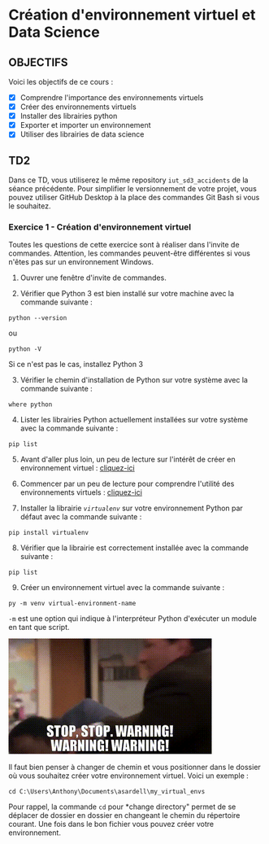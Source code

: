# Création d'environnement virtuel et Data Science

## OBJECTIFS

Voici les objectifs de ce cours :
- [x] Comprendre l'importance des environnements virtuels
- [x] Créer des environnements virtuels
- [x] Installer des librairies python
- [x] Exporter et importer un environnement
- [x] Utiliser des librairies de data science

## TD2

Dans ce TD, vous utiliserez le même repository  `iut_sd3_accidents` de la séance précédente. Pour simplifier le versionnement de votre projet, vous pouvez utiliser GitHub Desktop à la place des commandes Git Bash si vous le souhaitez.

### Exercice 1 - Création d'environnement virtuel

Toutes les questions de cette exercice sont à réaliser dans l'invite de commandes. Attention, les commandes peuvent-être différentes si vous n'êtes pas sur un environnement Windows.

1. Ouvrer une fenêtre d'invite de commandes.

2. Vérifier que Python 3 est bien installé sur votre machine avec la commande suivante :
```
python --version
```
ou
```
python -V
```
Si ce n'est pas le cas, installez Python 3

3. Vérifier le chemin d'installation de Python sur votre système avec la commande suivante :
```
where python
```

4. Lister les librairies Python actuellement installées sur votre système avec la commande suivante : 
```
pip list
```

5. Avant d'aller plus loin, un peu de lecture sur l'intérêt de créer en environnement virtuel : [cliquez-ici](https://www.docstring.fr/glossaire/environnement-virtuel)


6. Commencer par un peu de lecture pour comprendre l'utilité des environnements virtuels : [cliquez-ici](https://www.docstring.fr/glossaire/environnement-virtuel)

7. Installer la librairie *`virtualenv`* sur votre environnement Python par défaut avec la commande suivante : 
```
pip install virtualenv
```

8. Vérifier que la librairie est correctement installée  avec la commande suivante : 
```
pip list
```

9. Créer un environnement virtuel avec la commande suivante : 
```
py -m venv virtual-environment-name
```
`-m` est une option qui indique à l'interpréteur Python d'exécuter un module en tant que script.

![](media/warning.gif)

Il faut bien penser à changer de chemin et vous positionner dans le dossier où vous souhaitez créer votre environnement virtuel. Voici un exemple : 
```
cd C:\Users\Anthony\Documents\asardell\my_virtual_envs
```

Pour rappel, la commande `cd` pour *change directory" permet de se déplacer de dossier en dossier en changeant le chemin du répertoire courant.
Une fois dans le bon fichier vous pouvez créer votre environnement.